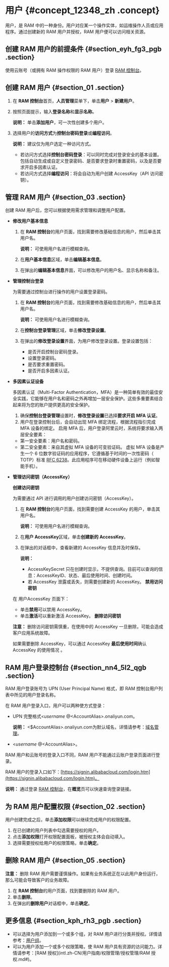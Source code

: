 # 用户 {#concept_12348_zh .concept}

用户，是 RAM 中的一种身份。用户对应某一个操作实体，如运维操作人员或应用程序。通过创建新的 RAM 用户并授权，RAM 用户便可以访问相关资源。

## 创建 RAM 用户的前提条件 {#section_eyh_fg3_pgb .section}

使用云账号（或拥有 RAM 操作权限的 RAM 用户）登录 [RAM 控制台](https://ram.console.aliyun.com/)。

## 创建 RAM 用户 {#section_01 .section}

1.  在 **RAM 控制台**首页，**人员管理**菜单下，单击**用户** \> **新建用户**。
2.  按照页面提示，输入**登录名称**和**显示名称**。

    **说明：** 单击**添加用户**，可一次性创建多个用户。

3.  选择用户的**访问方式**为**控制台密码登录**或**编程访问**。

    **说明：** 建议仅为用户选定一种访问方式。

    -   若访问方式选择**控制台密码登录**：可以同时完成对登录安全的基本设置。包括自动生成或自定义登录密码、是否要求登录时重置密码，以及是否要求开启多因素认证。
    -   若访问方式选择**编程访问**：将会自动为用户创建 AccessKey（API 访问密钥）。

## 管理 RAM 用户 {#section_03 .section}

创建 RAM 用户后，您可以根据使用需求管理和调整用户配置。

-   **修改用户基本信息**
    1.  在 **RAM 控制台**的用户页面，找到需要修改基础信息的用户，然后单击其用户名。

        **说明：** 可使用用户名进行模糊查询。

    2.  在**用户基本信息**区域，单击**编辑基本信息**。
    3.  在弹出的**编辑基本信息**界面，可以修改用户的用户名、显示名称和备注。
-   **管理控制台登录**

    为需要通过控制台进行操作的用户设置登录密码。

    1.  在 **RAM 控制台**的用户页面，找到需要修改基础信息的用户，然后单击其用户名。

        **说明：** 可使用用户名进行模糊查询。

    2.  在**控制台登录管理**区域，单击**修改登录设置**。
    3.  在弹出的**修改登录设置**界面，为用户修改登录设置。登录设置包括：
        -   是否开启控制台密码登录。
        -   设置登录密码。
        -   是否要求重置密码。
        -   是否开启多因素认证。
-   **多因素认证设备**

    多因素认证（Multi-Factor Authentication，MFA）是一种简单有效的最佳安全实践，它能够在用户名和密码之外再增加一层安全保护。这些多重要素结合起来将为您的账户提供更高的安全保护。

    1.  确保**控制台登录管理**设置时，**修改登录设置**已选择**要求开启 MFA 认证**。
    2.  用户在登录控制台后，会自动出现 MFA 绑定流程，根据流程指引完成 MFA 设备的绑定。
    启用 MFA 后，用户登录阿里云时，系统将要求输入两层安全要素：

    -   第一安全要素：用户名和密码。
    -   第二安全要素：来自其虚拟 MFA 设备的可变验证码。
    虚拟 MFA 设备是产生一个 6 位数字验证码的应用程序，它遵循基于时间的一次性密码（ TOTP）标准 [RFC 6238](http://tools.ietf.org/html/rfc6238)。此应用程序可在移动硬件设备上运行（例如智能手机）。

-   **管理访问密钥（AccessKey）**

    **创建访问密钥**

    为需要通过 API 进行调用的用户创建访问密钥（AccessKey）。

    1.  在 **RAM 控制台**的用户页面，找到需要创建 AccessKey 的用户，单击其用户名。

        **说明：** 可使用用户名进行模糊查询。

    2.  在**用户 AccessKey**区域，单击**创建新的 AccessKey**。
    3.  在弹出的对话框中，查看新建的 AccessKey 信息并及时保存。

        **说明：** 

        -   AccessKeySecret 只在创建时显示，不提供查询。目前可以查询的信息：AccessKeyID、状态、最后使用时间、创建时间。
        -   若 AccessKey 泄露或丢失，则需要创建新的 AccessKey。
    **禁用访问密钥**

    在 用户AccessKey 页面下：

    -   单击**禁用**可以禁用 AccessKey。
    -   单击**激活**可以重新激活 AccessKey。
    **删除访问密钥**

    **注意：** 删除访问密钥需慎重，在使用中的 AccessKey 一旦删除，可能会造成客户应用系统故障。

    如果需要删除 AccessKey，可以通过 AccessKey **最后使用时间**确认 AccessKey 的使用情况 。


## RAM 用户登录控制台 {#section_nn4_5l2_qgb .section}

RAM 用户登录账号为 UPN \(User Principal Name\) 格式，即 RAM 控制台用户列表中所见的用户登录名称。

在 RAM 用户登录入口，用户可以两种使方式登录：

-   UPN 完整格式<$username\>@<$AccountAlias\>.onaliyun.com。

    **说明：** <$AccountAlias\>.onaliyun.com为默认域名，详情请参考：[域名管理](intl.zh-CN/用户指南/身份管理/登录安全设置/域名管理.md#)。

-   <$username\>@<$AccountAlias\>。

RAM 用户和云账号的登录入口不同，RAM 用户不能通过云账户登录页面进行登录。

RAM 用户的登录入口如下：[https://signin.alibabacloud.com/login.htm](https://signin.alibabacloud.com/login.htm)。

**说明：** 通过登录 [RAM 控制台](https://ram.console.aliyun.com/)，在**概览**页可以快速查询登录链接。

## 为 RAM 用户配置权限 {#section_02 .section}

用户创建完成之后，单击**添加权限**可以继续完成用户的权限配置。

1.  在已创建的用户列表中勾选需要授权的用户。
2.  点击**添加权限**打开权限配置面板，被授权主体会自动填入。
3.  选择需要授权给用户的权限策略，单击**确定**。

## 删除 RAM 用户 {#section_05 .section}

**注意：** 删除 RAM 用户需要谨慎操作。如果有业务系统正在以此用户身份运行，那么可能会导致客户的业务故障。

1.  在 **RAM 控制台**的用户页面，找到要删除的 RAM 用户。
2.  单击**删除**。
3.  在弹出的**删除用户**对话框中，单击**确定**。

## 更多信息 {#section_kph_rh3_pgb .section}

-   可以选择为用户添加到一个或多个组，对 RAM 用户进行分类并授权。详情请参考：[用户组](intl.zh-CN/用户指南/身份管理/用户管理/用户组.md#)。
-   可以为用户添加一个或多个权限策略，使 RAM 用户具有资源的访问能力。详情请参考：[RAM 授权](intl.zh-CN/用户指南/权限管理/授权管理/RAM 授权.md#)。

